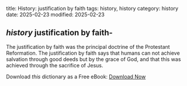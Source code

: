 title: History: justification by faith
tags: history, history
category: history
date: 2025-02-23
modified: 2025-02-23

## _history_  justification by faith-
The justification by faith was the
  principal doctrine of the   Protestant Reformation.   The
  justification by faith says that humans can not achieve salvation
  through good deeds but by the grace of God, and that this was
  achieved through the sacrifice of Jesus.



Download *this* dictionary as a Free eBook: [Download Now]({static}static/CairnsHistoryDictionary.pdf)

